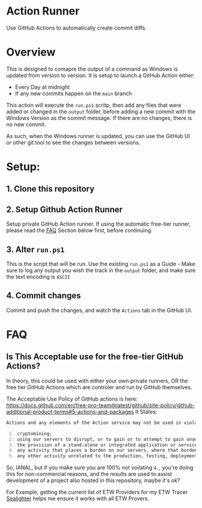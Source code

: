 # Action Runner
Use GitHub Actions to automatically create commit diffs.

# Overview
This is designed to comapre the output of a command as Windows is updated from version to version.
It is setup to launch a GitHub Action either:
 - Every Day at midnight
 - If any new commits happen on the `main` branch

This action will execute the `run.ps1` scritp, then add any files that were added or changed in the `output` folder, before adding a new commit with the Windows Version as the commit message. If there are no changes, there is no new commit.

As such, when the Windows runner is updated, you can use the GitHub UI or other git tool to see the changes between versions.

# Setup:
## 1. Clone this repository

## 2. Setup Github Action Runner
Setup private GitHub Action runner.
If using the automatic free-tier runner, please read the [FAQ](#FAQ) Section below first, before continuing.

## 3. Alter `run.ps1`
This is the script that will be run. Use the existing `run.ps1` as a Guide - Make sure to log any output you wish the track in the `output` folder, and make sure the text encoding is `ASCII`

## 4. Commit changes
Commit and push the changes, and watch the `Actions` tab in the GitHub UI.


# FAQ
## Is This Acceptable use for the free-tier GitHub Actions?
In theory, this could be used with either your own private runners, OR the free tier GitHub Actions which are controler and run by GitHub themselves.

The Acceptable Use Policy of GitHub actions is here: https://docs.github.com/en/free-pro-team@latest/github/site-policy/github-additional-product-terms#5-actions-and-packages
It States:
```markdown
Actions and any elements of the Action service may not be used in violation of the Agreement, the Acceptable Use Policy, or the GitHub Actions service limitations. Additionally, Actions should not be used for:

 1. cryptomining;
 2. using our servers to disrupt, or to gain or to attempt to gain unauthorized access to, any service, device, data, account or network (other than those authorized by the GitHub Bug Bounty program)
 3. the provision of a stand-alone or integrated application or service offering Actions or any elements of Actions for commercial purposes;
 4. any activity that places a burden on our servers, where that burden is disproportionate to the benefits provided to users (for example, don't use Actions as a content delivery network or as part of a serverless application, but a low benefit Action could be ok if it’s also low burden); or
 5. any other activity unrelated to the production, testing, deployment, or publication of the software project associated with the repository where GitHub Actions are used.
```

So, IANAL, but if you make sure you are 100% not voilating `4.`, you're doing this for non-commercial reasons, and the results are used to assist development of a project also hosted in this repository, maybe it's ok?

For Example, getting the current list of ETW Providers for my ETW Tracer [Sealighter](https://github.com/pathtofile/Sealighter/) helps me ensure it works with all ETW Provers.
